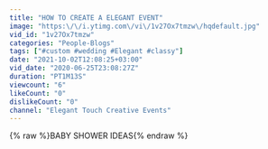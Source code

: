 ```yaml
---
title: "HOW TO CREATE A ELEGANT EVENT"
image: "https:\/\/i.ytimg.com\/vi\/1v27Ox7tmzw\/hqdefault.jpg"
vid_id: "1v27Ox7tmzw"
categories: "People-Blogs"
tags: ["#custom #wedding #Elegant #classy"]
date: "2021-10-02T12:08:25+03:00"
vid_date: "2020-06-25T23:08:27Z"
duration: "PT1M13S"
viewcount: "6"
likeCount: "0"
dislikeCount: "0"
channel: "Elegant Touch Creative Events"
---
```

{% raw %}BABY SHOWER IDEAS{% endraw %}
